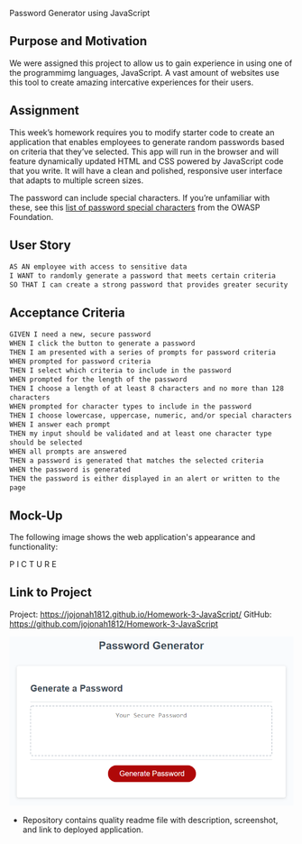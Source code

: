 Password Generator using JavaScript

## Purpose and Motivation

We were assigned this project to allow us to gain experience in using one of the programmimg languages, JavaScript.  A vast amount of websites use this tool to create amazing intercative experiences for their users.

## Assignment
This week’s homework requires you to modify starter code to create an application that enables employees to generate random passwords based on criteria that they’ve selected. This app will run in the browser and will feature dynamically updated HTML and CSS powered by JavaScript code that you write. It will have a clean and polished, responsive user interface that adapts to multiple screen sizes.

The password can include special characters. If you’re unfamiliar with these, see this [list of password special characters](https://www.owasp.org/index.php/Password_special_characters) from the OWASP Foundation.

## User Story

```
AS AN employee with access to sensitive data
I WANT to randomly generate a password that meets certain criteria
SO THAT I can create a strong password that provides greater security
```

## Acceptance Criteria

```
GIVEN I need a new, secure password
WHEN I click the button to generate a password
THEN I am presented with a series of prompts for password criteria
WHEN prompted for password criteria
THEN I select which criteria to include in the password
WHEN prompted for the length of the password
THEN I choose a length of at least 8 characters and no more than 128 characters
WHEN prompted for character types to include in the password
THEN I choose lowercase, uppercase, numeric, and/or special characters
WHEN I answer each prompt
THEN my input should be validated and at least one character type should be selected
WHEN all prompts are answered
THEN a password is generated that matches the selected criteria
WHEN the password is generated
THEN the password is either displayed in an alert or written to the page
```

## Mock-Up

The following image shows the web application's appearance and functionality:


P
 I
  C
   T
    U
     R
      E



## Link to Project
Project: https://jojonah1812.github.io/Homework-3-JavaScript/
GitHub: https://github.com/jojonah1812/Homework-3-JavaScript

![The Password Generator application displays a red button to "Generate Password".](./Assets/03-javascript-homework-demo.png)

* Repository contains quality readme file with description, screenshot, and link to deployed application.